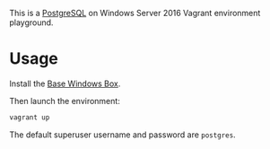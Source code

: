 This is a [PostgreSQL](https://www.postgresql.org/) on Windows Server 2016 Vagrant environment playground.

# Usage

Install the [Base Windows Box](https://github.com/rgl/windows-2016-vagrant).

Then launch the environment:

```bash
vagrant up
```

The default superuser username and password are `postgres`.
